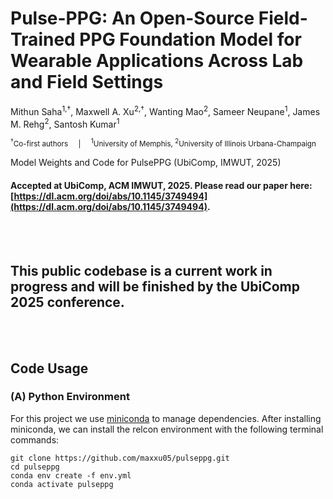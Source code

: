# Pulse-PPG: An Open-Source Field-Trained PPG Foundation Model for Wearable Applications Across Lab and Field Settings
Mithun Saha<sup>1,†</sup>, Maxwell A. Xu<sup>2,†</sup>, Wanting Mao<sup>2</sup>, Sameer Neupane<sup>1</sup>, James M. Rehg<sup>2</sup>, Santosh Kumar<sup>1</sup>

<sub><sup>†</sup>Co-first authors &nbsp; &nbsp; | &nbsp; &nbsp; <sup>1</sup>University of Memphis, <sup>2</sup>University of Illinois Urbana-Champaign</sub>


Model Weights and Code for PulsePPG (UbiComp, IMWUT, 2025)


####   Accepted at UbiComp, ACM IMWUT, 2025. Please read our paper here: [https://dl.acm.org/doi/abs/10.1145/3749494](https://dl.acm.org/doi/abs/10.1145/3749494).



<br/><br/>

## This public codebase is a current work in progress and will be finished by the UbiComp 2025 conference.

<br/><br/>


## Code Usage

### (A) Python Environment

For this project we use [miniconda](https://docs.anaconda.com/free/miniconda/miniconda-install/) to manage dependencies. After installing miniconda, we can install the relcon environment with the following terminal commands:

    git clone https://github.com/maxxu05/pulseppg.git   
    cd pulseppg
    conda env create -f env.yml
    conda activate pulseppg
